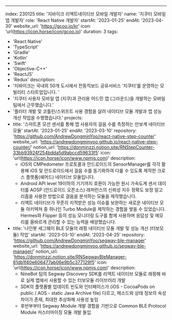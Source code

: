 ---
index:  230125
title: '지바이크 리액트네이티브 모바일 개발자'
name: '지쿠터 모바일 앱 개발자'
role: 'React Native 개발자'
startAt: '2023-01-25'
endAt: '2023-04-30'
website_url: 'https://gcoo.io/kr'
icon: 'url(https://icon.horse/icon/gcoo.io)'
duration: 3
tags:
  - 'React Native'
  - 'TypeScript'
  - 'Gradle'
  - 'Kotlin'
  - 'Swift'
  - 'Objective-C++'
  - 'ReactJS'
  - 'Redux'
description:
  - '지바이크는 국내외 50개 도시에서 전동킥보드 공유서비스 ‘지쿠터’를 운영하는 모빌리티 스타트업입니다. '
  - '지쿠터 사용자 모바일 앱 (지쿠)과 관리용 어드민 앱 (그라운드)을 개발하는 모바일팀에서 근무했습니다.'
  - '플러터 개발 및 코틀린/스위프트 사용 경험을 살려 네이티브 모듈 개발과 앱 성능 개선 작업을 수행했습니다.'
projects:
  - title: '스마트폰 모션 센서를 통해 앱 사용자의 걸음 수를 측정하는 만보계 네이티브 모듈'
    startAt: '2023-01-25'
    endAt: '2023-03-10'
    repository: 'https://github.com/AndrewDongminYoo/react-native-step-counter'
    website_url: 'https://andrewdongminyoo.github.io/react-native-step-counter/'
    notion_url: 'https://donminzzi.notion.site/RNStepCounter-33bb93924f254bdda5d9abccd59633f5'
    icon: 'url(https://icon.horse/icon/www.npmjs.com)'
    description:
      - iOS의 CMPedometer 프로토콜과 안드로이드의 SensorManager를 각각 활용해 iOS 및 안드로이드에서 걸음 수를 동기화하여 다룰 수 있도록 제작한 크로스 플랫폼(쉐어드) 네이티브 모듈입니다.
      - Android API level 19이하의 기기까지 호환이 가능한 원시 가속도계 센서 데이터를 AOSP (안드로이드 오픈소스) 레퍼런스의 신뢰성 지수 정확도 보정 알고리즘을 사용한 방법으로 걸음을 분석하는 모듈을 제작했습니다.
      - 리액트 네이티브가 꾸준히 지적받은 성능 이슈를 보완하는 새로운 네이티브 모듈 아키텍쳐 중 하나인 Turbo Module을 제작하는 경험을 쌓을 수 있었습니다.  Hermes와 Flipper 등의 성능 모니터링 도구를 함께 사용하며 응답성 및 메모리를 올바르게 관리할 수 있는 능력을 배양했습니다.
  - title: '나인봇 세그웨이 BLE 모듈의 래핑 네이티브 모듈 개발 및 성능 개선 (터보모듈) 작업'
    startAt: '2023-03-10'
    endAt: '2023-04-25'
    repository: 'https://github.com/AndrewDongminYoo/segway-ble-manager'
    website_url: 'https://andrewdongminyoo.github.io/segway-ble-manager/'
    notion_url: 'https://donminzzi.notion.site/RNSegwayBleManager-81db1f40e606477ab06e9b5c377129f5'
    icon: 'url(https://icon.horse/icon/www.npmjs.com)'
    description:
      - NineBot 팀의 Segway Discovery SDK를 리액트 네이티브 모듈로 래핑해 바로 실제 앱에서 사용할 수 있는 터보모듈 라이브러리 개발
      - SDK의 플랫폼별 업데이트 빈도와 인터페이스가 (iOS - CocoaPods on public / AOS - static Java Archive file) 다르고, 메소드와 상태 정보의 속성 차이가 존재, 최대한 추상화해 사용성 높임
      - 후반부부터 Segway Module 개발 경험을 기반으로 Common BLE Protocol Module 커스터마이징 모듈 개발 돌입
